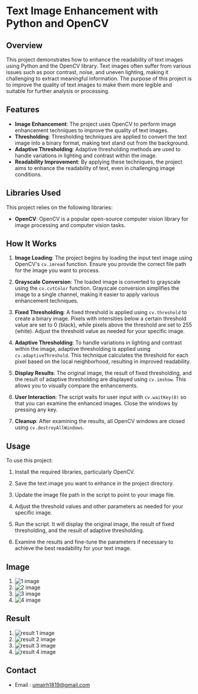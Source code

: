 # Text Image Enhancement with Python and OpenCV

## Overview

This project demonstrates how to enhance the readability of text images using Python and the OpenCV library. Text images often suffer from various issues such as poor contrast, noise, and uneven lighting, making it challenging to extract meaningful information. The purpose of this project is to improve the quality of text images to make them more legible and suitable for further analysis or processing.

## Features

- **Image Enhancement**: The project uses OpenCV to perform image enhancement techniques to improve the quality of text images.
- **Thresholding**: Thresholding techniques are applied to convert the text image into a binary format, making text stand out from the background.
- **Adaptive Thresholding**: Adaptive thresholding methods are used to handle variations in lighting and contrast within the image.
- **Readability Improvement**: By applying these techniques, the project aims to enhance the readability of text, even in challenging image conditions.

## Libraries Used

This project relies on the following libraries:

- **OpenCV**: OpenCV is a popular open-source computer vision library for image processing and computer vision tasks.

## How It Works

1. **Image Loading**: The project begins by loading the input text image using OpenCV's `cv.imread` function. Ensure you provide the correct file path for the image you want to process.

2. **Grayscale Conversion**: The loaded image is converted to grayscale using the `cv.cvtColor` function. Grayscale conversion simplifies the image to a single channel, making it easier to apply various enhancement techniques.

3. **Fixed Thresholding**: A fixed threshold is applied using `cv.threshold` to create a binary image. Pixels with intensities below a certain threshold value are set to 0 (black), while pixels above the threshold are set to 255 (white). Adjust the threshold value as needed for your specific image.

4. **Adaptive Thresholding**: To handle variations in lighting and contrast within the image, adaptive thresholding is applied using `cv.adaptiveThreshold`. This technique calculates the threshold for each pixel based on the local neighborhood, resulting in improved readability.

5. **Display Results**: The original image, the result of fixed thresholding, and the result of adaptive thresholding are displayed using `cv.imshow`. This allows you to visually compare the enhancements.

6. **User Interaction**: The script waits for user input with `cv.waitKey(0)` so that you can examine the enhanced images. Close the windows by pressing any key.

7. **Cleanup**: After examining the results, all OpenCV windows are closed using `cv.destroyAllWindows`.

## Usage

To use this project:

1. Install the required libraries, particularly OpenCV.
   
2. Save the text image you want to enhance in the project directory.

3. Update the image file path in the script to point to your image file.

4. Adjust the threshold values and other parameters as needed for your specific image.

5. Run the script. It will display the original image, the result of fixed thresholding, and the result of adaptive thresholding.

6. Examine the results and fine-tune the parameters if necessary to achieve the best readability for your text image.

## Image 

1.  ![1 image](a.jpg)
2.  ![2 image](s.jpg)
3.  ![3 image](d.jpg)
4.  ![4 image](f.jpg)

## Result

1. ![result 1 image](First.png)
2. ![result 2 image](second.png)
3. ![result 3 image](third.png)
4. ![result 4 image](fourth.png)

## Contact

- Email : umairh1819@gmail.com
